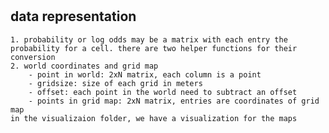 #


## data representation
    1. probability or log odds may be a matrix with each entry the probability for a cell. there are two helper functions for their conversion
    2. world coordinates and grid map 
        - point in world: 2xN matrix, each column is a point
        - gridsize: size of each grid in meters
        - offset: each point in the world need to subtract an offset 
        - points in grid map: 2xN matrix, entries are coordinates of grid map 
    in the visualizaion folder, we have a visualization for the maps